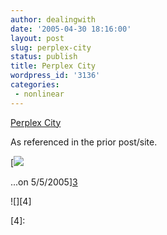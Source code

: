 ```yaml
---
author: dealingwith
date: '2005-04-30 18:16:00'
layout: post
slug: perplex-city
status: publish
title: Perplex City
wordpress_id: '3136'
categories:
 - nonlinear
---
```


[Perplex City][1]


As referenced in the prior post/site.


[![][2]

...on 5/5/2005][3]

![][4]

   [1]: http://www.perplexcity.com/

   [2]: http://danielsjourney.com/blog/images/update.gif

   [3]: http://nonlinear.blogspot.com/2005/05/more-on-perplex-city.html

   [4]:

